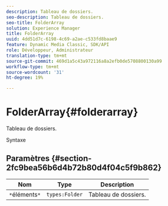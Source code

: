 ```yaml
---
description: Tableau de dossiers.
seo-description: Tableau de dossiers.
seo-title: FolderArray
solution: Experience Manager
title: FolderArray
uuid: 4dd51d7c-6198-4c69-a2ae-c533fd8baae9
feature: Dynamic Media Classic, SDK/API
role: Développeur, Administrateur
translation-type: tm+mt
source-git-commit: 469d1a5c43a972116a8a2efb0de5708800130a99
workflow-type: tm+mt
source-wordcount: '31'
ht-degree: 19%

---
```



# FolderArray{#folderarray}

Tableau de dossiers.

Syntaxe

## Paramètres {#section-2fc9bea56b6d4b72b80d4f04c5f9b862}

| Nom | Type | Description |
|---|---|---|
| `*`éléments`*` | `types:Folder` | Tableau de dossiers. |


